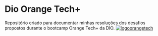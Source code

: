 # Dio Orange Tech+

Repositório criado para documentar minhas resoluções dos desafios propostos durante o bootcamp Orange Tech+ da DIO.
[![logoorangetech](https://media.discordapp.net/attachments/850914965824077844/1062443660031045723/5443980d-31cb-4a9f-8dbd-065773810c04.png?width=185&height=185)](https://web.dio.me/track/orange-tech-backend)


